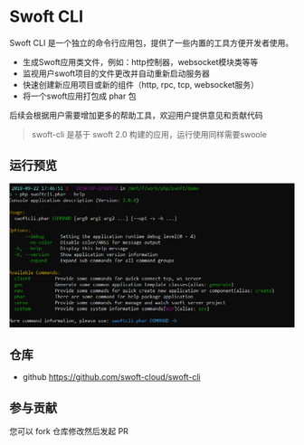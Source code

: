 # Swoft CLI

Swoft CLI 是一个独立的命令行应用包，提供了一些内置的工具方便开发者使用。

- 生成Swoft应用类文件，例如：http控制器，websocket模块类等等
- 监视用户swoft项目的文件更改并自动重新启动服务器
- 快速创建新应用项目或新的组件（http, rpc, tcp, websocket服务）
- 将一个swoft应用打包成 phar 包

后续会根据用户需要增加更多的帮助工具，欢迎用户提供意见和贡献代码

> swoft-cli 是基于 swoft 2.0 构建的应用，运行使用同样需要swoole

## 运行预览

![swoft-cli-home](../../image/tool/swoftcli/swoftcli-home.png)

## 仓库

- github https://github.com/swoft-cloud/swoft-cli

## 参与贡献

您可以 fork 仓库修改然后发起 PR
